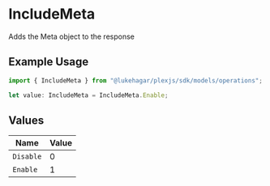 # IncludeMeta

Adds the Meta object to the response


## Example Usage

```typescript
import { IncludeMeta } from "@lukehagar/plexjs/sdk/models/operations";

let value: IncludeMeta = IncludeMeta.Enable;
```

## Values

| Name      | Value     |
| --------- | --------- |
| `Disable` | 0         |
| `Enable`  | 1         |